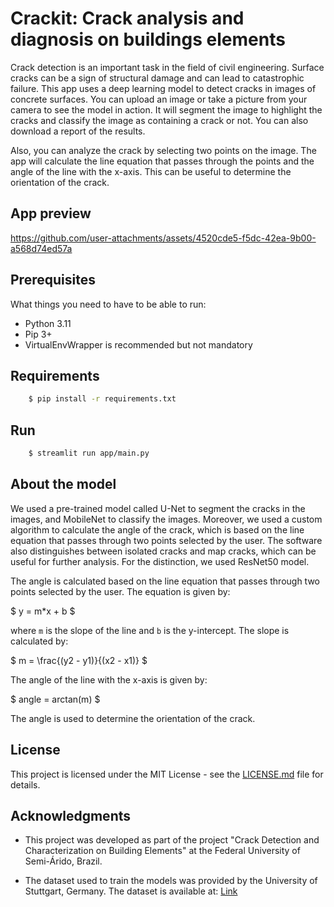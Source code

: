 # Crackit: Crack analysis and diagnosis on buildings elements

Crack detection is an important task in the field of civil engineering. 
Surface cracks can be a sign of structural damage and can lead to 
catastrophic failure. This app uses a deep learning model to detect cracks 
in images of concrete surfaces. You can upload an image or take a picture 
from your camera to see the model in action. 
It will segment the image to highlight the cracks and classify 
the image as containing a crack or not. You can also download a report 
of the results.

Also, you can analyze the crack by selecting two points on the image. 
The app will calculate the line equation that passes through the points and 
the angle of the line with the x-axis. This can be useful to determine the 
orientation of the crack.

## App preview

https://github.com/user-attachments/assets/4520cde5-f5dc-42ea-9b00-a568d74ed57a

## Prerequisites

What things you need to have to be able to run:

  * Python 3.11
  * Pip 3+
  * VirtualEnvWrapper is recommended but not mandatory


## Requirements 

```bash
    $ pip install -r requirements.txt
```

## Run

```bash
    $ streamlit run app/main.py
```


## About the model 

We used a pre-trained model called U-Net to segment the cracks in the images, and MobileNet to classify the images.
Moreover, we used a custom algorithm to calculate the angle of the crack, which is based on the line equation that passes through two points selected by the user.
The software also distinguishes between isolated cracks and map cracks, which can be useful for further analysis. For the distinction, we used ResNet50 model. 

The angle is calculated based on the line equation that passes through two points selected by the user. The equation is given by:

$
y = m*x + b
$

where `m` is the slope of the line and `b` is the y-intercept. The slope is calculated by:

$
m = \frac{(y2 - y1)}{(x2 - x1)}
$

The angle of the line with the x-axis is given by:

$
angle = arctan(m)
$

The angle is used to determine the orientation of the crack. 




## License

This project is licensed under the MIT License - see the [LICENSE.md](LICENSE.md) file for details. 

## Acknowledgments

* This project was developed as part of the project "Crack Detection and Characterization on Building Elements" at the Federal University of Semi-Árido, Brazil.

* The dataset used to train the models was provided by the University of Stuttgart, Germany. The dataset is available at: [Link](https://data.mendeley.com/datasets/5y9wdsg2zt/1)

